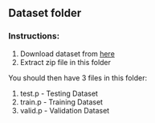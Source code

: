## Dataset folder

### Instructions:
1. Download dataset from [here](https://d17h27t6h515a5.cloudfront.net/topher/2017/February/5898cd6f_traffic-signs-data/traffic-signs-data.zip)
2. Extract zip file in this folder

You should then have 3 files in this folder:
1. test.p - Testing Dataset
2. train.p - Training Dataset
3. valid.p - Validation Dataset
